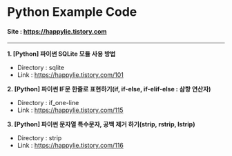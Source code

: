 # Python Example Code
#### Site : https://happylie.tistory.com
***
**1. [Python] 파이썬 SQLite 모듈 사용 방법**
+ Directory : sqlite
+ Link : https://happylie.tistory.com/101

**2. [Python] 파이썬 IF문 한줄로 표현하기(if, if-else, if-elif-else : 삼항 연산자)**
+ Directory : if_one-line
+ Link : https://happylie.tistory.com/115

**3. [Python] 파이썬 문자열 특수문자, 공백 제거 하기(strip, rstrip, lstrip)**
+ Directory : strip 
+ Link : https://happylie.tistory.com/116
